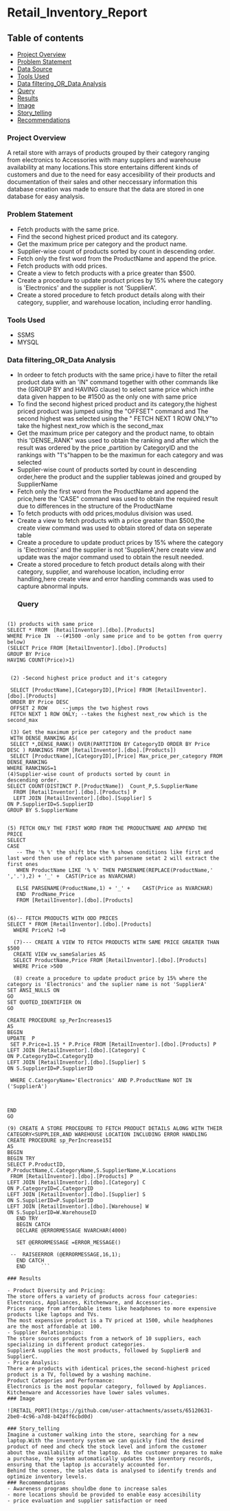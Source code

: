 
# Retail_Inventory_Report
## Table of contents 
- [Project Overview](#project-overview)
- [Problem Statement](#problem-statement)
- [Data Source](#data-source)
- [Tools Used](#tools-used)
- [Data filtering_OR_Data Analysis](#Data_filtering_OR-Data_analysis)
- [Query](#Query)
- [Results](#results)
- [Image](#Image)
- [Story_telling](#Story_telling)
- [Recommendations](#recommendations)
### Project Overview
A retail store with arrays of products grouped by their category ranging from electronics to Accessories with many suppliers and warehouse availability at many locations.This store entertains different kinds of customers and due to the need for easy accesibility of their products and documentation of their sales and other neccessary information this database creation was made to ensure that the data are stored in one database for easy analysis.

### Problem Statement
- Fetch products with the same price.
- Find the second highest priced product and its category.
- Get the maximum price per category and the product name.
- Supplier-wise count of products sorted by count in descending order.
- Fetch only the first word from the ProductName and append the price.
- Fetch products with odd prices.
- Create a view to fetch products with a price greater than $500.
- Create a procedure to update product prices by 15% where the category is 'Electronics' and the supplier is not 'SupplierA'.
- Create a stored procedure to fetch product details along with their category, supplier, and warehouse location, including error handling.
### Tools Used
- SSMS
- MYSQL
### Data filtering_OR_Data Analysis
- In ordeer to fetch products with the same price,i have to filter the retail product data with an 'IN" command together with other commands like the (GROUP BY and HAVING clause) to select same price which inthe data given happen to be #1500 as the only one with same price
- To find the second highest priced product and its category,the highest priced product was jumped using the "OFFSET" command and The second highest was selected using the " FETCH NEXT 1 ROW ONLY"to take the highest next_row which is the second_max
- Get the maximum price per category and the product name, to obtain this 'DENSE_RANK" was used to obtain the ranking and after which the result was ordered by the price ,partition by CategoryID and the rankings with "1's"happen to be the maximun for each category and was selected
- Supplier-wise count of products sorted by count in descending order,here the product and the supplier tablewas joined and grouped by SupplierName 
- Fetch only the first word from the ProductName and append the price,here  the 'CASE" command was used to obtain the required result due to differences in the structure of the ProductName
- To fetch products with odd prices,modulus division was used.
- Create a view to fetch products with a price greater than $500,the create view command was used to obtain stored of data on seperate table
- Create a procedure to update product prices by 15% where the category is 'Electronics' and the supplier is not 'SupplierA',here create view and update was the major command used to obtain the result needed.
- Create a stored procedure to fetch product details along with their category, supplier, and warehouse location, including error handling,here create view and error handling commands was used to capture abnormal inputs.
  ### Query
```

(1) products with same price
SELECT * FROM  [RetailInventor].[dbo].[Products]
WHERE Price IN  --(#1500 -only same price and to be gotten from querry below)
(SELECT Price FROM [RetailInventor].[dbo].[Products]
GROUP BY Price
HAVING COUNT(Price)>1)


 (2) -Second highest price product and it's category
 
 SELECT [ProductName],[CategoryID],[Price] FROM [RetailInventor].[dbo].[Products]
 ORDER BY Price DESC
 OFFSET 2 ROW     --jumps the two highest rows
 FETCH NEXT 1 ROW ONLY; --takes the highest next_row which is the second_max

 (3) Get the maximum price per category and the product name
 WITH DENSE_RANKING AS(
 SELECT *,DENSE_RANK() OVER(PARTITION BY CategoryID ORDER BY Price DESC ) RANKINGS FROM [RetailInventor].[dbo].[Products])
 SELECT [ProductName],[CategoryID],[Price] Max_price_per_category FROM DENSE_RANKING 
WHERE RANKINGS=1
(4)Supplier-wise count of products sorted by count in descending order.
SELECT COUNT(DISTINCT P.[ProductName])  Count_P,S.SupplierName
  FROM [RetailInventor].[dbo].[Products] P
  LEFT JOIN [RetailInventor].[dbo].[Supplier] S
ON P.SupplierID=S.SupplierID
GROUP BY S.SupplierName


(5) FETCH ONLY THE FIRST WORD FROM THE PRODUCTNAME AND APPEND THE PRICE
SELECT 
CASE 
   -- The '% %' the shift btw the % shows conditions like first and last word then use of replace with parsename setat 2 will extract the first ones
   WHEN ProductName LIKE '% %' THEN PARSENAME(REPLACE(ProductName,' ','.'),2) + '_' +  CAST(Price as NVARCHAR)
   
   ELSE PARSENAME(ProductName,1) + '_' +    CAST(Price as NVARCHAR)  
   END  ProdName_Price
   FROM [RetailInventor].[dbo].[Products]

   
(6)-- FETCH PRODUCTS WITH ODD PRICES
SELECT * FROM [RetailInventor].[dbo].[Products] 
  WHERE Price%2 !=0

  (7)--- CREATE A VIEW TO FETCH PRODUCTS WITH SAME PRICE GREATER THAN $500
  CREATE VIEW vw_sameSalaries AS
  SELECT ProductName,Price FROM [RetailInventor].[dbo].[Products] 
  WHERE Price >500 

  (8) create a procedure to update product price by 15% where the category is 'Electronics' and the suplier name is not 'SupplierA'
SET ANSI_NULLS ON
GO
SET QUOTED_IDENTIFIER ON
GO

CREATE PROCEDURE sp_PerIncreases15
AS
BEGIN
UPDATE  P
 SET P.Price=1.15 * P.Price FROM [RetailInventor].[dbo].[Products] P
LEFT JOIN [RetailInventor].[dbo].[Category] C
ON P.CategoryID=C.CategoryID
LEFT JOIN [RetailInventor].[dbo].[Supplier] S
ON S.SupplierID=P.SupplierID 
 
 WHERE C.CategoryName='Electronics' AND P.ProductName NOT IN ('SupplierA')



END
GO

(9) CREATE A STORE PROCEDURE TO FETCH PRODUCT DETAILS ALONG WITH THEIR CATEGORY<SUPPLIER,AND WAREHOUSE LOCATION INCLUDING ERROR HANDLING
CREATE PROCEDURE sp_PerIncrease15I
AS
BEGIN
BEGIN TRY
SELECT P.ProductID, P.ProductName,C.CategoryName,S.SupplierName,W.Locations
 FROM [RetailInventor].[dbo].[Products] P
LEFT JOIN [RetailInventor].[dbo].[Category] C
ON P.CategoryID=C.CategoryID
LEFT JOIN [RetailInventor].[dbo].[Supplier] S
ON S.SupplierID=P.SupplierID 
LEFT JOIN [RetailInventor].[dbo].[Warehouse] W
ON S.SupplierID=W.WarehouseID 
   END TRY
   BEGIN CATCH
   DECLARE @ERRORMESSAGE NVARCHAR(4000)
    
   SET @ERRORMESSAGE =ERROR_MESSAGE()
   
 --  RAISEERROR (@ERRORMESSAGE,16,1);
   END CATCH
   END     ```

### Results

- Product Diversity and Pricing:
The store offers a variety of products across four categories: Electronics, Appliances, Kitchenware, and Accessories.
Prices range from affordable items like headphones to more expensive products like laptops and TVs.
The most expensive product is a TV priced at 1500, while headphones are the most affordable at 100.
- Supplier Relationships:
The store sources products from a network of 10 suppliers, each specializing in different product categories.
SupplierA supplies the most products, followed by SupplierB and SupplierC.
- Price Analysis:
There are products with identical prices,the second-highest priced product is a TV, followed by a washing machine.
Product Categories and Performance:
Electronics is the most popular category, followed by Appliances.
Kitchenware and Accessories have lower sales volumes.
### Image

![RETAIL_PORT](https://github.com/user-attachments/assets/65120631-2be0-4c96-a7d8-b424ff6cbd0d)

### Story_telling
Imagine a customer walking into the store, searching for a new laptop.With the inventory system we can quickly find the desired product of need and check the stock level and inform the customer about the availability of the laptop. As the customer prepares to make a purchase, the system automatically updates the inventory records, ensuring that the laptop is accurately accounted for.
Behind the scenes, the sales data is analysed to identify trends and optimize inventory levels.
### Recommendations
- Awareness programs shouldbe done to increase sales
- more locations should be provided to enable easy accesibility
- price evaluation and supplier satisfaction or need


